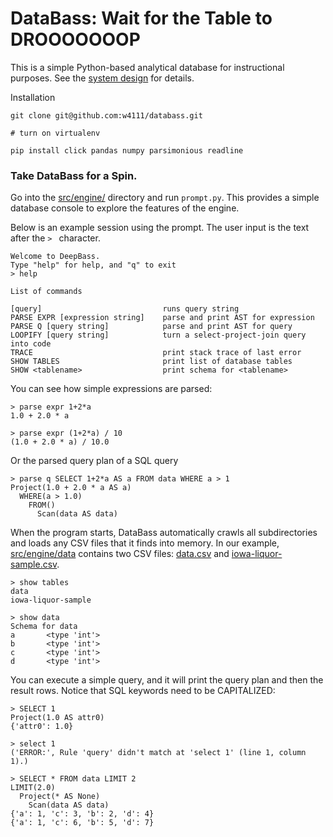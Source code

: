 # DataBass: Wait for the Table to DROOOOOOOP

This is a simple Python-based analytical database for instructional purposes.  See the [system design](./docs/design.md) for details.

Installation

    git clone git@github.com:w4111/databass.git

    # turn on virtualenv

    pip install click pandas numpy parsimonious readline

### Take DataBass for a Spin.  

Go into the [src/engine/](../src/engine) directory and run `prompt.py`.  This provides a simple database console to explore the features of the engine.  


Below is an example session using the prompt.  The user input is the text after the `> ` character.


	Welcome to DeepBass.
	Type "help" for help, and "q" to exit
	> help

	List of commands

	[query]                           runs query string
	PARSE EXPR [expression string]    parse and print AST for expression
	PARSE Q [query string]            parse and print AST for query
	LOOPIFY [query string]            turn a select-project-join query into code
	TRACE                             print stack trace of last error
	SHOW TABLES                       print list of database tables
	SHOW <tablename>                  print schema for <tablename>


You can see how simple expressions are parsed:

	> parse expr 1+2*a
	1.0 + 2.0 * a

	> parse expr (1+2*a) / 10
	(1.0 + 2.0 * a) / 10.0

Or the parsed query plan of a SQL query

	> parse q SELECT 1+2*a AS a FROM data WHERE a > 1
	Project(1.0 + 2.0 * a AS a)
	  WHERE(a > 1.0)
		FROM()
		  Scan(data AS data)


When the program starts, DataBass automatically crawls all subdirectories and loads any CSV files that it finds into memory.  In our example, [src/engine/data](../src/engine/data) contains two CSV files: [data.csv](../src/engine/data/data.csv) and [iowa-liquor-sample.csv](../src/engine/data/iowa-liquor-sample.csv).

	> show tables
	data
	iowa-liquor-sample

	> show data
	Schema for data
	a       <type 'int'>
	b       <type 'int'>
	c       <type 'int'>
	d       <type 'int'>

You can execute a simple query, and it will print the query plan and then the result rows.  Notice that SQL keywords need to be CAPITALIZED:

	> SELECT 1
	Project(1.0 AS attr0)
	{'attr0': 1.0}

	> select 1
	('ERROR:', Rule 'query' didn't match at 'select 1' (line 1, column 1).)

	> SELECT * FROM data LIMIT 2
	LIMIT(2.0)
	  Project(* AS None)
		Scan(data AS data)
	{'a': 1, 'c': 3, 'b': 2, 'd': 4}
	{'a': 1, 'c': 6, 'b': 5, 'd': 7}


